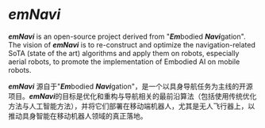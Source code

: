 # ***emNavi***
***emNavi*** is an open-source project derived from "***Em***bodied ***Navi***gation". The vision of ***emNavi*** is to re-construct and optimize the navigation-related SoTA (state of the art) algorithms and apply them on robots, especially aerial robots, to promote the implementation of Embodied AI on mobile robots.

***emNavi*** 源自于"***Em***bodied ***Navi***gation"，是一个以具身导航任务为主线的开源项目。***emNavi***的目标是优化和重构与导航相关的最前沿算法（包括使用传统优化方法与人工智能方法），并将它们部署在移动端机器人，尤其是无人飞行器上，以推动具身智能在移动机器人领域的真正落地。
